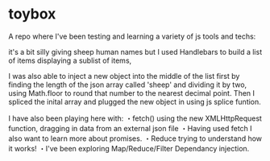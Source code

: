 # toybox

A repo where I've been testing and learning a variety of js tools and techs:

it's a bit silly giving sheep human names but
I used Handlebars to build a list of items displaying a sublist of items, 
 
I was also able to inject a new object into the middle of the list first by finding the length of the json array called 'sheep'
and dividing it by two,
using Math.floor to round that number to the nearest decimal point.
Then I spliced the inital array and plugged the new object in using js splice funtion.
 
I have also been playing here with:
・fetch() using the new XMLHttpRequest function, dragging in data from an external json file
・Having used fetch I also want to learn more about promises.
・Reduce trying to understand how it works!
・I've been exploring Map/Reduce/Filter
Dependancy injection.
